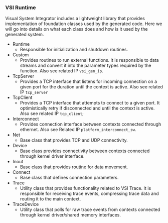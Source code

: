 ### VSI Runtime

Visual System Integrator includes a lightweight library that provides implementation of foundation classes used by the generated code. Here we will go into details on what each class does and how is it used by the generated system.

- Runtime
	- Responsible for initialization and shutdown routines.
- Custom
	- Provides routines to run external functions. It is responsible to data streams and convert it into the parameter types required by the function. Also see related IP `vsi_gen_ip`.
- TcpServer
	- Provides a TCP interface that listens for incoming connection on a given port for the duration until the context is active. Also see related IP `tcp_server`
- TcpClient
	- Provides a TCP interface that attempts to connect to a given port. It optimistically retry if disconnected and until the context is active. Also see related IP `tcp_client`;
- Interconnect
	- Provides connection interface between contexts connected through ethernet. Also see Related IP `platform_interconnect_sw`.
- Net
	- Base class that provides TCP and UDP connectivity.
- Device
	- Base class provides connectivity between contexts connected through kernel driver interface.
- Inout
	- Base class that provides routine for data movement.
- Connect
	- Base class that defines connection parameters.
- Trace
	- Utility class that provides functionality related to VSI Trace. It is responsible for receiving trace events, compressing trace data and routing it to the main context.
- TraceDevice
	- Utility class that polls for raw trace events from contexts connected through kernel driver/shared memory interfaces.
